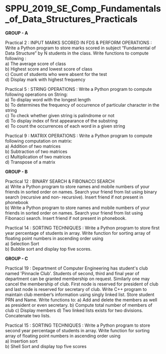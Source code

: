 # SPPU_2019_SE_Comp_Fundamentals_of_Data_Structures_Practicals

**GROUP - A**

Practical 2 : INPUT MARKS SCORED IN FDS & PERFORM OPERATIONS : Write a Python program to store marks scored in subject “Fundamental of Data Structure” by N students in the class. Write functions to compute following : 
<br>a) The average score of class
<br>b) Highest score and lowest score of class
<br>c) Count of students who were absent for the test
<br>d) Display mark with highest frequency

Practical 5 : STRING OPERATIONS : Write a Python program to compute following operations on String:
<br>a)	To display word with the longest length
<br>b)	To determines the frequency of occurrence of particular character in the string
<br>c)	To check whether given string is palindrome or not
<br>d)	To display index of first appearance of the substring
<br>e)	To count the occurrences of each word in a given string

Practical 9 : MATRIX OPERATIONS : Write a Python program to compute following computation on matrix:
<br>a) Addition of two matrices	
<br>b) Subtraction of two matrices
<br>c) Multiplication of two matrices 
<br>d) Transpose of a matrix

**GROUP - B**

Practical 12 : BINARY SEARCH & FIBONACCI SEARCH
<br>a)	Write a Python program to store names and mobile numbers of your friends in sorted order on names. Search your friend from list using binary search (recursive and non- recursive). Insert friend if not present in phonebook
<br>b)	Write a Python program to store names and mobile numbers of your friends in sorted order on names. Search your friend from list using Fibonacci search. Insert friend if not present in phonebook.

Practical 14 : SORTING TECHNIQUES : Write a Python program to store first year percentage of students in array. Write function for sorting array of floating point numbers in ascending order using
<br>a)	Selection Sort
<br>b)	Bubble sort and display top five scores.

**GROUP - C**

Practical 19 : Department of Computer Engineering has student's club named 'Pinnacle Club'. Students of second, third and final year of department can be granted membership on request. Similarly one may cancel the membership of club. First node is reserved for president of club and last node is reserved for secretary of club. Write C++ program to maintain club member‘s information using singly linked list. Store student PRN and Name. Write functions to:
a)	Add and delete the members as well as president or even secretary.
b)	Compute total number of members of club
c)	Display members
d)	Two linked lists exists for two divisions. Concatenate two lists.


Practical 15 : SORTING TECHNIQUES : Write a Python program to store second year percentage of students in array. Write function for sorting array of floating point numbers in ascending order using
<br>a)	Insertion sort
<br>b)	Shell Sort and display top five scores

